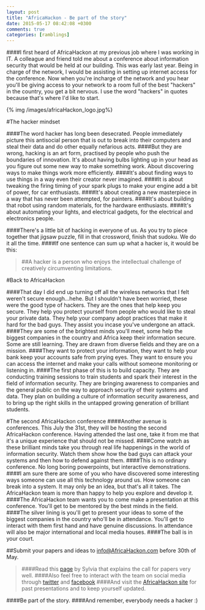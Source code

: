 ```yaml
---
layout: post
title: "AfricaHackon - Be part of the story"
date: 2015-05-17 08:42:08 +0300
comments: true
categories: [ramblings]
---
```

####I first heard of AfricaHackon at my previous job where I was working in IT. A colleague and friend told me about a conference about information security that would be held at our building. This was early last year. Being in charge of the network, I would be assisting in setting up internet access for the conference. Now when you're incharge of the network and you hear you'll be giving access to your network to a room full of the best "hackers" in the country, you get a bit nervous. I use the word "hackers" in quotes because that's where I'd like to start.

<!--more-->

{% img /images/africaHackon_logo.jpg%}

#The hacker mindset

####The word hacker has long been desecrated. People immediately picture this antisocial person that is out to break into their computers and steal their data and do other equally nefarious acts.
####But they are wrong, hacking is an art form, practised by people who push the boundaries of innovation. It's about having bulbs lighting up in your head as you figure out some new way to make something work. About discovering ways to make things work more efficiently. 
####It's about finding ways to use things in a way even their creator never imagined.
####It is about tweaking the firing timing of your spark plugs to make your engine add a bit of power, for car enthusiasts.
####It's about creating a new masterpiece in a way that has never been attempted, for painters.
####It's about building that robot using random materials, for the hardware enthusiasts.
####It's about automating your lights, and electrical gadgets, for the electrical and electronics people.

####There's a little bit of hacking in everyone of us. As you try to piece together that jigsaw puzzle, fill in that crossword, finish that sudoku. We do it all the time.
####If one sentence can sum up what a hacker is, it would be this:
>##A hacker is a person who enjoys the intellectual challenge of creatively circumventing limitations.

#Back to AfricaHackon

####That day I did end up turning off all the wireless networks that I felt weren't secure enough...hehe. But I shouldn't have been worried, these were the good type of hackers. They are the ones that help keep you secure. They help you protect yourself from people who would like to steal your private data. They help your company adopt practices that make it hard for the bad guys. They assist you incase you've undergone an attack. 
####They are some of the brightest minds you'll meet, some help the biggest companies in the country and Africa keep their information secure. Some are still learning. They are drawn from diverse fields and they are on a mission.
####They want to protect your information, they want to help your bank keep your accounts safe from prying eyes. They want to ensure you can access the internet and make your calls without someone monitoring or listening in.
####The first phase of this is to build capacity. They are conducting training sessions to train students and spark their interest in the field of information security. They are bringing awareness to companies and the general public on the way to approach security of their systems and data. They plan on building a culture of information security awareness, and to bring up the right skills in the untapped growing generation of brilliant students.

#The second AfricaHackon conference
####Another avenue is conferences. This July the 31st, they will be hosting the second AfricaHackon conference. Having attended the last one, take it from me that it's a unique experience that should not be missed.
####Come watch as these brilliant minds take you through real life happenings in the world of information security. Watch them show how the bad guys can attack your systems and then how to defend against them. 
####This is no ordinary conference. No long boring powerpoints, but interactive demonstrations.
####I am sure there are some of you who have discovered some interesting ways someone can use all this technology around us. How someone can break into a system. It may only be an idea, but that's all it takes. The AfricaHackon team is more than happy to help you explore and develop it. 
####The AfricaHackon team wants you to come make a presentation at this conference. You'll get to be mentored by the best minds in the field.
####The silver lining is you'll get to present your ideas to some of the biggest companies in the country who'll be in attendance. You'll get to interact with them first hand and have genuine discussions. In attendance will also be major international and local media houses.
####The ball is in your court.

##Submit your papers and ideas to info@AfricaHackon.com before 30th of May.
>####Read this [page](http://sylviamunyisia.blogspot.com/2015/05/call-for-papers.html) by Sylvia that explains the call for papers very well.
>####Also feel free to interact with the team on social media through [twitter](https://twitter.com/AfricaHackon) and [facebook](https://www.facebook.com/AfricaHackon)
>####And visit the [AfricaHackon site](http://www.AfricaHackon.com/) for past presentations and to keep yourself updated.

####Be part of the story.
####And remember, everybody needs a hacker :)


